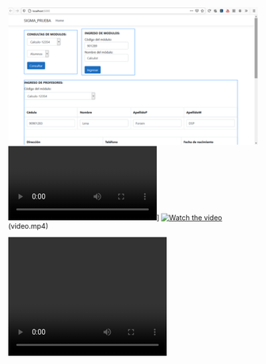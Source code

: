 
![](01.png)
![Alt text for your video](/video.mp4)]
[![Watch the video](https://i.imgur.com/vKb2F1B.png)](https://youtu.be/vt5fpE0bzSY)(video.mp4)


 <video width="320" height="240" controls>
  <source src="video.mp4" type="video/mp4">
  <source src="video.mp4" type="video/mp4">
Your browser does not support the video tag.
</video> 



